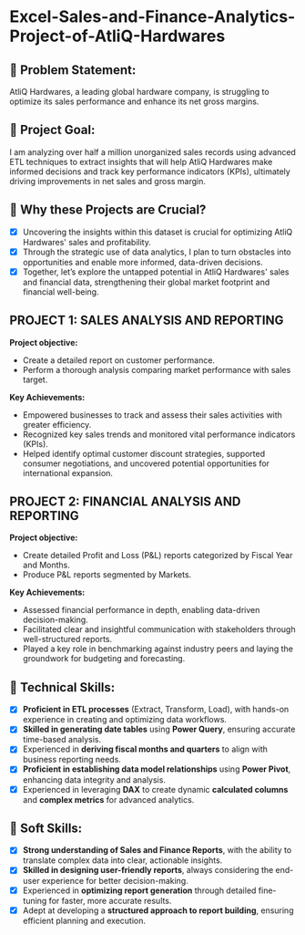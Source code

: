 # Excel-Sales-and-Finance-Analytics-Project-of-AtliQ-Hardwares

## 	Problem Statement:
AtliQ Hardwares, a leading global hardware company, is struggling to optimize its sales performance and enhance its net gross margins.
## 	Project Goal:
I am analyzing over half a million unorganized sales records using advanced ETL techniques to extract insights that will help AtliQ Hardwares make informed decisions and track key performance indicators (KPIs), ultimately driving improvements in net sales and gross margin.

## 	Why these Projects are Crucial?
- [x]	Uncovering the insights within this dataset is crucial for optimizing AtliQ Hardwares' sales and profitability.
- [x]	Through the strategic use of data analytics, I plan to turn obstacles into opportunities and enable more informed, data-driven decisions.
- [x]	Together, let’s explore the untapped potential in AtliQ Hardwares' sales and financial data, strengthening their global market footprint and financial well-being.

## PROJECT 1: SALES ANALYSIS AND REPORTING
**Project objective:**
- Create a detailed report on customer performance.
- Perform a thorough analysis comparing market performance with sales target.

**Key Achievements:**
- Empowered businesses to track and assess their sales activities with greater efficiency.
- Recognized key sales trends and monitored vital performance indicators (KPIs).
- Helped identify optimal customer discount strategies, supported consumer negotiations, and uncovered potential opportunities for international expansion.

## PROJECT 2: FINANCIAL ANALYSIS AND REPORTING
**Project objective:**
- Create detailed Profit and Loss (P&L) reports categorized by Fiscal Year and Months.
- Produce P&L reports segmented by Markets.

**Key Achievements:**
- Assessed financial performance in depth, enabling data-driven decision-making.
- Facilitated clear and insightful communication with stakeholders through well-structured reports.
- Played a key role in benchmarking against industry peers and laying the groundwork for budgeting and forecasting.

## 	Technical Skills:
- [x]	**Proficient in ETL processes** (Extract, Transform, Load), with hands-on experience in creating and optimizing data workflows.
- [x]	**Skilled in generating date tables** using **Power Query**, ensuring accurate time-based analysis.
- [x]	Experienced in **deriving fiscal months and quarters** to align with business reporting needs.
- [x]	**Proficient in establishing data model relationships** using **Power Pivot**, enhancing data integrity and analysis.
- [x]	Experienced in leveraging **DAX** to create dynamic **calculated columns** and **complex metrics** for advanced analytics.

## 	Soft Skills:
- [x]	**Strong understanding of Sales and Finance Reports**, with the ability to translate complex data into clear, actionable insights.
- [x]	**Skilled in designing user-friendly reports**, always considering the end-user experience for better decision-making.
- [x]	Experienced in **optimizing report generation** through detailed fine-tuning for faster, more accurate results.
- [x] Adept at developing a **structured approach to report building**, ensuring efficient planning and execution.
